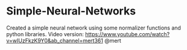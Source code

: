 # Simple-Neural-Networks
Created a simple neural network using some normalizer functions and python libraries. 
Video version: https://www.youtube.com/watch?v=wIUzFkzK9Y0&ab_channel=mert361
@mert
